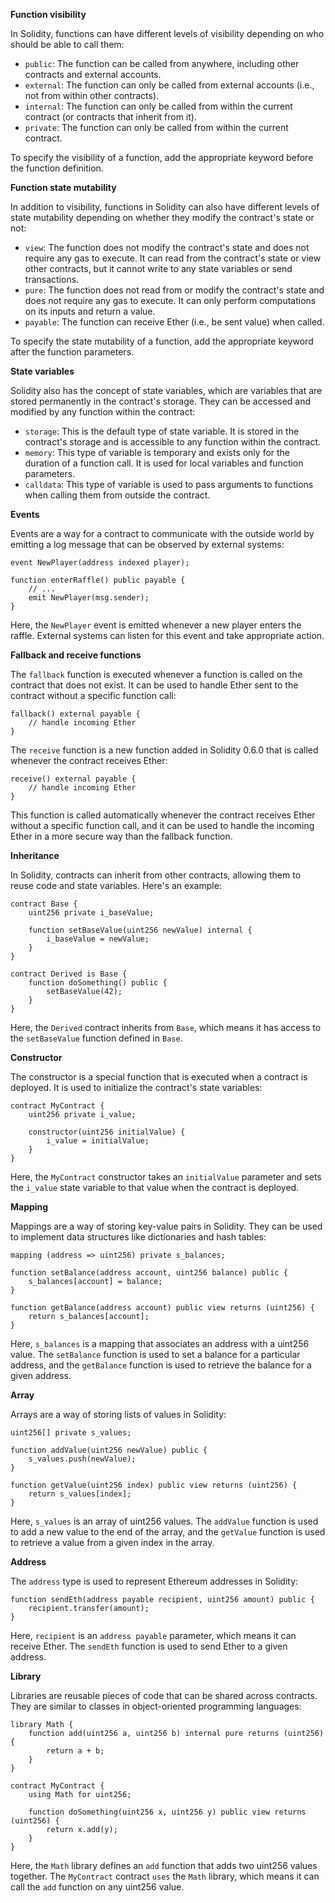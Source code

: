 **Function visibility**

In Solidity, functions can have different levels of visibility depending on who should be able to call them:

- `public`: The function can be called from anywhere, including other contracts and external accounts.
- `external`: The function can only be called from external accounts (i.e., not from within other contracts).
- `internal`: The function can only be called from within the current contract (or contracts that inherit from it).
- `private`: The function can only be called from within the current contract.

To specify the visibility of a function, add the appropriate keyword before the function definition.

**Function state mutability**

In addition to visibility, functions in Solidity can also have different levels of state mutability depending on whether they modify the contract's state or not:

- `view`: The function does not modify the contract's state and does not require any gas to execute. It can read from the contract's state or view other contracts, but it cannot write to any state variables or send transactions.
- `pure`: The function does not read from or modify the contract's state and does not require any gas to execute. It can only perform computations on its inputs and return a value.
- `payable`: The function can receive Ether (i.e., be sent value) when called.

To specify the state mutability of a function, add the appropriate keyword after the function parameters.

**State variables**

Solidity also has the concept of state variables, which are variables that are stored permanently in the contract's storage. They can be accessed and modified by any function within the contract:

- `storage`: This is the default type of state variable. It is stored in the contract's storage and is accessible to any function within the contract.
- `memory`: This type of variable is temporary and exists only for the duration of a function call. It is used for local variables and function parameters.
- `calldata`: This type of variable is used to pass arguments to functions when calling them from outside the contract.

**Events**

Events are a way for a contract to communicate with the outside world by emitting a log message that can be observed by external systems:

```solidity
event NewPlayer(address indexed player);

function enterRaffle() public payable {
    // ...
    emit NewPlayer(msg.sender);
}
```

Here, the `NewPlayer` event is emitted whenever a new player enters the raffle. External systems can listen for this event and take appropriate action.

**Fallback and receive functions**

The `fallback` function is executed whenever a function is called on the contract that does not exist. It can be used to handle Ether sent to the contract without a specific function call:

```solidity
fallback() external payable {
    // handle incoming Ether
}
```

The `receive` function is a new function added in Solidity 0.6.0 that is called whenever the contract receives Ether:

```solidity
receive() external payable {
    // handle incoming Ether
}
```

This function is called automatically whenever the contract receives Ether without a specific function call, and it can be used to handle the incoming Ether in a more secure way than the fallback function.


**Inheritance**

In Solidity, contracts can inherit from other contracts, allowing them to reuse code and state variables. Here's an example:

```solidity
contract Base {
    uint256 private i_baseValue;

    function setBaseValue(uint256 newValue) internal {
        i_baseValue = newValue;
    }
}

contract Derived is Base {
    function doSomething() public {
        setBaseValue(42);
    }
}
```

Here, the `Derived` contract inherits from `Base`, which means it has access to the `setBaseValue` function defined in `Base`.

**Constructor**

The constructor is a special function that is executed when a contract is deployed. It is used to initialize the contract's state variables:

```solidity
contract MyContract {
    uint256 private i_value;

    constructor(uint256 initialValue) {
        i_value = initialValue;
    }
}
```

Here, the `MyContract` constructor takes an `initialValue` parameter and sets the `i_value` state variable to that value when the contract is deployed.

**Mapping**

Mappings are a way of storing key-value pairs in Solidity. They can be used to implement data structures like dictionaries and hash tables:

```solidity
mapping (address => uint256) private s_balances;

function setBalance(address account, uint256 balance) public {
    s_balances[account] = balance;
}

function getBalance(address account) public view returns (uint256) {
    return s_balances[account];
}
```

Here, `s_balances` is a mapping that associates an address with a uint256 value. The `setBalance` function is used to set a balance for a particular address, and the `getBalance` function is used to retrieve the balance for a given address.

**Array**

Arrays are a way of storing lists of values in Solidity:

```solidity
uint256[] private s_values;

function addValue(uint256 newValue) public {
    s_values.push(newValue);
}

function getValue(uint256 index) public view returns (uint256) {
    return s_values[index];
}
```

Here, `s_values` is an array of uint256 values. The `addValue` function is used to add a new value to the end of the array, and the `getValue` function is used to retrieve a value from a given index in the array.

**Address**

The `address` type is used to represent Ethereum addresses in Solidity:

```solidity
function sendEth(address payable recipient, uint256 amount) public {
    recipient.transfer(amount);
}
```

Here, `recipient` is an `address payable` parameter, which means it can receive Ether. The `sendEth` function is used to send Ether to a given address.

**Library**

Libraries are reusable pieces of code that can be shared across contracts. They are similar to classes in object-oriented programming languages:

```solidity
library Math {
    function add(uint256 a, uint256 b) internal pure returns (uint256) {
        return a + b;
    }
}

contract MyContract {
    using Math for uint256;

    function doSomething(uint256 x, uint256 y) public view returns (uint256) {
        return x.add(y);
    }
}
```

Here, the `Math` library defines an `add` function that adds two uint256 values together. The `MyContract` contract `uses` the `Math` library, which means it can call the `add` function on any uint256 value.
